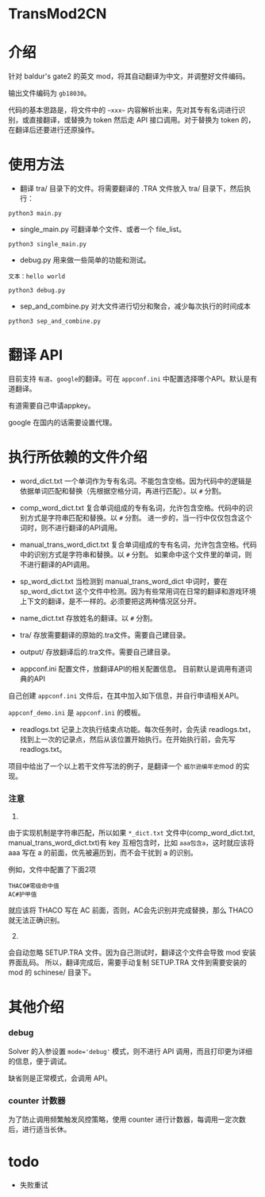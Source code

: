 # TransMod2CN

# 介绍

针对 baldur's gate2 的英文 mod，将其自动翻译为中文，并调整好文件编码。

输出文件编码为 `gb18030`。

代码的基本思路是，将文件中的 `~xxx~` 内容解析出来，先对其专有名词进行识别，或直接翻译，或替换为 token 然后走 API 接口调用。对于替换为 token 的，在翻译后还要进行还原操作。

# 使用方法

- 翻译 tra/ 目录下的文件。将需要翻译的 .TRA 文件放入 tra/ 目录下，然后执行：

```
python3 main.py
```

- single_main.py 可翻译单个文件、或者一个 file_list。
```
python3 single_main.py
```

- debug.py 用来做一些简单的功能和测试。
```
文本：hello world

python3 debug.py
```

- sep_and_combine.py 对大文件进行切分和聚合，减少每次执行的时间成本
```
python3 sep_and_combine.py
```
# 翻译 API

目前支持 `有道`、`google`的翻译。可在 `appconf.ini` 中配置选择哪个API。默认是有道翻译。

有道需要自己申请appkey。

google 在国内的话需要设置代理。

# 执行所依赖的文件介绍

- word_dict.txt 一个单词作为专有名词。不能包含空格。因为代码中的逻辑是依据单词匹配和替换（先根据空格分词，再进行匹配）。以 `#` 分割。

- comp_word_dict.txt 复合单词组成的专有名词，允许包含空格。代码中的识别方式是字符串匹配和替换。以 `#` 分割。
进一步的，当一行中仅仅包含这个词时，则不进行翻译的API调用。

- manual_trans_word_dict.txt 复合单词组成的专有名词，允许包含空格。代码中的识别方式是字符串和替换。以 `#` 分割。
如果命中这个文件里的单词，则不进行翻译的API调用。

- sp_word_dict.txt 当检测到 manual_trans_word_dict 中词时，要在 sp_word_dict.txt 这个文件中检测。因为有些常用词在日常的翻译和游戏环境上下文的翻译，是不一样的。必须要把这两种情况区分开。

- name_dict.txt 存放姓名的翻译。以 `#` 分割。

- tra/ 存放需要翻译的原始的.tra文件。需要自己建目录。

- output/ 存放翻译后的.tra文件。需要自己建目录。

- appconf.ini 配置文件，放翻译API的相关配置信息。
目前默认是调用有道词典的API

自己创建 `appconf.ini` 文件后，在其中加入如下信息，并自行申请相关API。

`appconf_demo.ini` 是 `appconf.ini` 的模板。

- readlogs.txt 记录上次执行结束点功能。每次任务时，会先读 readlogs.txt，找到上一次的记录点，然后从该位置开始执行。在开始执行前，会先写 readlogs.txt。

项目中给出了一个以上若干文件写法的例子，是翻译一个 `威尔逊编年史`mod 的实现。

### 注意

1.

由于实现机制是字符串匹配，所以如果 `*_dict.txt` 文件中(comp_word_dict.txt, manual_trans_word_dict.txt)有 key 互相包含时，比如 `aaa包含a`，这时就应该将 aaa 写在 a 的前面，优先被遍历到，而不会干扰到 a 的识别。

例如，文件中配置了下面2项
```
THACO#零级命中值
AC#护甲值
```
就应该将 THACO 写在 AC 前面，否则，AC会先识别并完成替换，那么 THACO 就无法正确识别。

2.

会自动忽略 SETUP.TRA 文件。因为自己测试时，翻译这个文件会导致 mod 安装界面乱码。
所以，翻译完成后，需要手动复制 SETUP.TRA 文件到需要安装的 mod 的 schinese/ 目录下。

# 其他介绍

### debug

Solver 的入参设置 `mode='debug'` 模式，则不进行 API 调用，而且打印更为详细的信息，便于调试。

缺省则是正常模式，会调用 API。

### counter 计数器

为了防止调用频繁触发风控策略，使用 counter 进行计数器，每调用一定次数后，进行适当长休。

# todo

- 失败重试